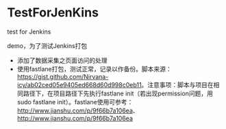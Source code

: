 # TestForJenKins
test for Jenkins

demo，为了测试Jenkins打包

- 添加了数据采集之页面访问的处理
- 使用fastlane打包，测试正常，记录以作备份。脚本来源：<https://gist.github.com/Nirvana-icy/ab02ced05e9405ed668d60d998c0eb11>。注意事项：脚本与项目在相同路径下，在项目路径下先执行fastlane init（若出现permission问题，用sudo fastlane init）。fastlane使用可参考：<http://www.jianshu.com/p/9f66b7a106ea>、<http://www.jianshu.com/p/9f66b7a106ea>
